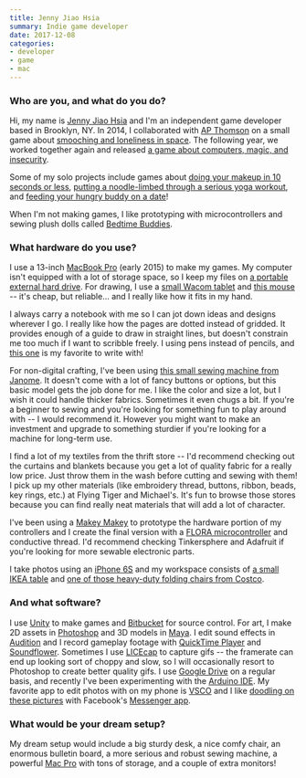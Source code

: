 ```yaml
---
title: Jenny Jiao Hsia
summary: Indie game developer
date: 2017-12-08
categories:
- developer
- game
- mac
---
```


### Who are you, and what do you do?

Hi, my name is [Jenny Jiao Hsia](http://qdork.com/ "Jenny's website.") and I'm an independent game developer based in Brooklyn, NY. In 2014, I collaborated with [AP Thomson](http://apthomson.com/ "AP's website.") on a small game about [smooching and loneliness in space][stellar-smooch-ios]. The following year, we worked together again and released [a game about computers, magic, and insecurity][beglitched]. 

Some of my solo projects include games about [doing your makeup in 10 seconds or less][morning-makeup-madness], [putting a noodle-limbed through a serious yoga workout][wobble-yoga], and [feeding your hungry buddy on a date][hungry-buddy]!

When I'm not making games, I like prototyping with microcontrollers and sewing plush dolls called [Bedtime Buddies](http://qdork.com/image/165980515125 "A photo of Jenny's plush dolls."). 

### What hardware do you use?

I use a 13-inch [MacBook Pro][macbook-pro] (early 2015) to make my games. My computer isn't equipped with a lot of storage space, so I keep my files on [a portable external hard drive][backup-plus-slim]. For drawing, I use a [small Wacom tablet][intuos-pro] and [this mouse][amazonbasics-3-button-usb-wired-mouse] -- it's cheap, but reliable... and I really like how it fits in my hand. 

I always carry a notebook with me so I can jot down ideas and designs wherever I go. I really like how the pages are dotted instead of gridded. It provides enough of a guide to draw in straight lines, but doesn't constrain me too much if I want to scribble freely. I using pens instead of pencils, and [this one][energel-x] is my favorite to write with! 

For non-digital crafting, I've been using [this small sewing machine from Janome][lady-lilac]. It doesn't come with a lot of fancy buttons or options, but this basic model gets the job done for me. I like the color and size a lot, but I wish it could handle thicker fabrics. Sometimes it even chugs a bit. If you're a beginner to sewing and you're looking for something fun to play around with -- I would recommend it. However you might want to make an investment and upgrade to something sturdier if you're looking for a machine for long-term use. 

I find a lot of my textiles from the thrift store -- I'd recommend checking out the curtains and blankets because you get a lot of quality fabric for a really low price. Just throw them in the wash before cutting and sewing with them!  I pick up my other materials (like embroidery thread, buttons, ribbon, beads, key rings, etc.) at Flying Tiger and Michael's. It's fun to browse those stores because you can find really neat materials that will add a lot of character. 

I've been using a [Makey Makey][makey-makey] to prototype the hardware portion of my controllers and I create the final version with a [FLORA microcontroller][flora] and conductive thread. I'd recommend checking Tinkersphere and Adafruit if you're looking for more sewable electronic parts.  

I take photos using an [iPhone 6S][iphone-6s] and my workspace consists of [a small IKEA table][linnmon] and [one of those heavy-duty folding chairs from Costco][lifetime-folding-chair]. 

### And what software?

I use [Unity][] to make games and [Bitbucket][] for source control. For art, I make 2D assets in [Photoshop][] and 3D models in [Maya][]. I edit sound effects in [Audition][] and I record gameplay footage with [QuickTime Player][quicktime-pro] and [Soundflower][]. Sometimes I use [LICEcap][] to capture gifs -- the framerate can end up looking sort of choppy and slow, so I will occasionally resort to Photoshop to create better quality gifs. I use [Google Drive][google-drive] on a regular basis, and recently I've been experimenting with the [Arduino IDE][arduino-ide]. My favorite app to edit photos with on my phone is [VSCO][vsco-ios] and I like [doodling on these pictures](https://www.instagram.com/p/BOsQUuqhFkD/ "One of Jenny's Instagram photos.") with Facebook's [Messenger app][facebook-messenger-ios]. 

### What would be your dream setup?

My dream setup would include a big sturdy desk, a nice comfy chair, an enormous bulletin board, a more serious and robust sewing machine, a powerful [Mac Pro][mac-pro] with tons of storage, and a couple of extra monitors!

[amazonbasics-3-button-usb-wired-mouse]: http://web.archive.org/web/20230316051607/http://www.amazon.com/AmazonBasics-3-Button-Wired-Mouse-Black/dp/B005EJH6RW/ "A wired mouse."
[arduino-ide]: https://www.arduino.cc/en/software "A development environment for Arduino hardware."
[audition]: https://creative.adobe.com/products/audition "An audio editing software suite."
[backup-plus-slim]: http://web.archive.org/web/20230408060203/http://www.amazon.com/Seagate-Backup-Portable-External-STDR2000100/dp/B00FRHTSK4 "An external hard drive."
[beglitched]: http://web.archive.org/web/20210306020740/https://beglitched.net/ "A game about insecurity."
[bitbucket]: https://bitbucket.org/ "A source code hosting service."
[energel-x]: http://web.archive.org/web/20190506110617/https://www.amazon.com/Pentel-EnerGel-X-Retractable-Liquid-BLN105/dp/B005EE4UPS "A retractable gel pen."
[facebook-messenger-ios]: https://apps.apple.com/us/app/facebook-messenger/id454638411 "A Facebook chat client app."
[flora]: https://www.adafruit.com/product/659 "A round microcontroller."
[google-drive]: https://accounts.google.com/ServiceLogin?service=wise&passive=1209600&osid=1&continue=https://drive.google.com/&followup=https://drive.google.com/&emr=1 "A cloud storage service."
[hungry-buddy]: https://q_dork.itch.io/hungry-buddy "A game about feeding your date."
[intuos-pro]: http://web.archive.org/web/20190506070316/https://www.wacom.com/en-ca/products/pen-tablets/intuos-pro-medium "A drawing tablet with multi-touch support."
[iphone-6s]: https://en.wikipedia.org/wiki/IPhone_6S "A smartphone."
[lady-lilac]: https://www.janome.com/en/machines/sewing/lady-lilac/ "A sewing machine."
[licecap]: https://www.cockos.com/licecap/ "Screen capture software."
[lifetime-folding-chair]: https://www.costco.com/Lifetime-Folding-Chair%2C-4-pack.product.11482116.html "A folding chair."
[linnmon]: http://web.archive.org/web/20190803235937/https://www.ikea.com/us/en/catalog/products/S29932181/ "A table."
[mac-pro]: https://www.apple.com/mac-pro/ "The Intel-based Mac tower computer."
[macbook-pro]: https://www.apple.com/macbook-pro/ "A laptop."
[makey-makey]: https://makeymakey.com/ "An invention kit."
[maya]: http://web.archive.org/web/20221224070508/https://www.autodesk.com/products/maya/overview "3D animation software."
[morning-makeup-madness]: https://q_dork.itch.io/morning-makeup-madness "A game about putting on makeup."
[photoshop]: https://www.adobe.com/products/photoshop.html "A bitmap image editor."
[quicktime-pro]: https://support.apple.com/en-us/HT201175 "A commercial version of QuickTime."
[soundflower]: https://rogueamoeba.com/freebies/soundflower/ "Mac software for passing audio between applications."
[stellar-smooch-ios]: https://apps.apple.com/us/app/stellar-smooch/id931063942 "A game about two space probes kissing."
[unity]: https://unity.com/products "A cross-platform game development tool."
[vsco-ios]: http://web.archive.org/web/20221211024023/https://apps.apple.com/app/vsco-cam/id588013838 "A camera app."
[wobble-yoga]: https://q_dork.itch.io/wobble-yoga "A game about matching yoga poses."
